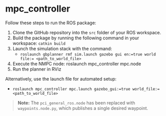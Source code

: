 # mpc_controller

Follow these steps to run the ROS package:

1. Clone the GitHub repository into the `src` folder of your ROS workspace.
2. Build the package by running the following command in your workspace: `catkin build`
3. Launch the simulation stack with the command:
   - `roslaunch gbplanner rmf sim.launch gazebo gui en:=true world file:= <path_to_world_file>`
4. Execute the NMPC node:
   roslaunch mpc_controller mpc.node
5. Run the planner in RViz

Alternatively, use the launch file for automated setup:

- `roslaunch mpc_controller mpc.launch gazebo_gui:=true world_file:=<path_to_world_file>`

> **Note:** The `pci_general_ros.node` has been replaced with `waypoints.node.py`, which publishes a single desired waypoint.
   
